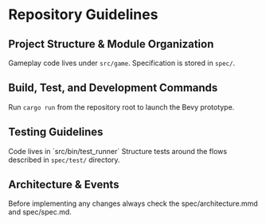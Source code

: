 # Repository Guidelines

## Project Structure & Module Organization
Gameplay code lives under `src/game`.
Specification is stored in `spec/`.

## Build, Test, and Development Commands
Run `cargo run` from the repository root to launch the Bevy prototype. 

## Testing Guidelines
Code lives in ´src/bin/test_runner´ Structure tests around the flows described in `spec/test/` directory.

## Architecture & Events
Before implementing any changes always check the spec/architecture.mmd and spec/spec.md.